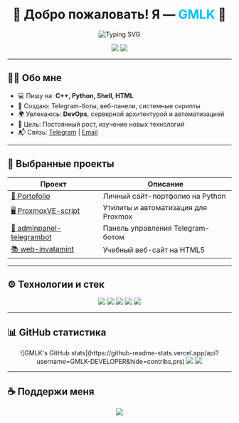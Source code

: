 <h1 align="center">🌟 Добро пожаловать! Я — <span style="color:#00BFFF;">GMLK</span> 👋</h1>

<p align="center">
  <img src="https://readme-typing-svg.herokuapp.com?center=true&vCenter=true&multiline=true&width=500&height=60&lines=Разработчик+скриптов,+ботов,+панелей;Linux+%7C+C%2B%2B+%7C+Python+%7C+Shell+%7C+HTML" alt="Typing SVG" />
</p>

<p align="center">
  <img src="https://img.shields.io/badge/🖥_Developer-C++%20%7C%20Python%20%7C%20Shell-blue?style=for-the-badge" />
  <img src="https://img.shields.io/badge/📍_Location-Moldova-lightgrey?style=for-the-badge" />
</p>

---

## 👨‍💻 Обо мне

- 💻 Пишу на: **C++, Python, Shell, HTML**
- 🔧 Создаю: Telegram-боты, веб-панели, системные скрипты
- 🌍 Увлекаюсь: **DevOps**, серверной архитектурой и автоматизацией
- 🎯 Цель: Постоянный рост, изучение новых технологий
- 📬 Связь: [Telegram](https://t.me/your_username) | [Email](mailto:yuliitezary@gmail.com)

---

## 🚀 Выбранные проекты

| Проект | Описание |
|--------|----------|
| [🧳 Portofolio](https://github.com/GMLK-DEVELOPER/portofolio) | Личный сайт-портфолио на Python |
| [🖥 ProxmoxVE-script](https://github.com/GMLK-DEVELOPER/ProxmoxVE-script) | Утилиты и автоматизация для Proxmox |
| [🤖 adminpanel-telegrambot](https://github.com/GMLK-DEVELOPER/adminpanel-telegrambot) | Панель управления Telegram-ботом |
| [📚 web-invatamint](https://github.com/GMLK-DEVELOPER/web-invatamint) | Учебный веб-сайт на HTML5 |

---

## ⚙️ Технологии и стек

<p align="center">
  <img src="https://img.shields.io/badge/C++-00599C?style=for-the-badge&logo=c%2B%2B&logoColor=white" />
  <img src="https://img.shields.io/badge/Python-FFD43B?style=for-the-badge&logo=python&logoColor=darkgreen" />
  <img src="https://img.shields.io/badge/Bash-4EAA25?style=for-the-badge&logo=gnubash&logoColor=white" />
  <img src="https://img.shields.io/badge/HTML5-E34F26?style=for-the-badge&logo=html5&logoColor=white" />
  <img src="https://img.shields.io/badge/Linux-FCC624?style=for-the-badge&logo=linux&logoColor=black" />
</p>

---

## 📊 GitHub статистика

<p align="center">
![GMLK's GitHub stats](https://github-readme-stats.vercel.app/api?username=GMLK-DEVELOPER&hide=contribs,prs)

  <img src="https://github-readme-stats.vercel.app/api?username=GMLK-DEVELOPER&show_icons=true&theme=tokyonight&hide_border=true" />
  <img src="https://github-readme-streak-stats.herokuapp.com/?user=GMLK-DEVELOPER&theme=tokyonight&hide_border=true" />
</p>

---

## ☕ Поддержи меня

<p align="center">
  <a href="https://buymeacoffee.com/yuliitezarygmlk"><img src="https://img.shields.io/badge/Buy_me_a_Coffee-FFDD00?style=for-the-badge&logo=buy-me-a-coffee&logoColor=black" /></a>
</p>
